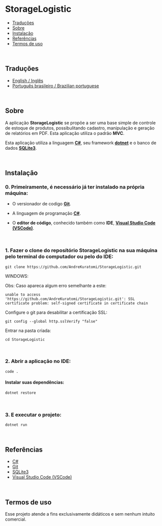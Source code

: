 # StorageLogistic

- [Traduções](#traduções)
- [Sobre](#sobre)
- [Instalação](#instalação)
- [Referências](#referências)
- [Termos de uso](#termos-de-uso)

<br>

## Traduções

- [English / Inglês](./README_en-uk.md)
- [Português brasileiro / Brazilian portuguese](https://github.com/AndreKuratomi/StorageLogistic/)

<br>

## Sobre

<p>A aplicação <b>StorageLogistic</b> se propõe a ser uma base simple de controle de estoque de produtos, possibulitando cadastro, manipulação e geração de relatórios em PDF. Esta aplicação utiliza o padrão <b>MVC</b>.

Esta aplicação utiliza a linguagem <strong>[C#](https://dotnet.microsoft.com/pt-br/download/)</strong>, seu framework <strong>[dotnet](https://dotnet.microsoft.com/pt-br/download/)</strong> e o banco de dados <strong>[SQLite3](https://docs.python.org/3/library/sqlite3.html)</strong>.</p>

<br>

## Instalação


<h3>0. Primeiramente, é necessário já ter instalado na própria máquina:</h3>

- O versionador de codigo <b>[Git](https://git-scm.com/downloads)</b>.

- A linguagem de programação <b>[C#](https://dotnet.microsoft.com/pt-br/download/)</b>.

- O <b>editor de código</b>, conhecido também como <b>IDE</b>, <b>[Visual Studio Code (VSCode)](https://code.visualstudio.com/)</b>.

<br>

<h3>1. Fazer o clone do reposítório <b>StorageLogistic</b> na sua máquina pelo terminal do computador ou pelo do IDE:</h3>

```
git clone https://github.com/AndreKuratomi/StorageLogistic.git
```

WINDOWS:

Obs: Caso apareca algum erro semelhante a este: 

```
unable to access 'https://github.com/AndreKuratomi/StorageLogistic.git': SSL certificate problem: self-signed certificate in certificate chain
```

Configure o git para desabilitar a certificação SSL:

```
git config --global http.sslVerify "false"
```


<p>Entrar na pasta criada:</p>

```
cd StorageLogistic
```
<br>


<h3>2. Abrir a aplicação no IDE:</h3>

```
code .
```

<h4>Instalar suas dependências:</h4>

```
dotnet restore
```

<br>

<h3>3. E executar o projeto:</h3>

```
dotnet run
```

<br>

## Referências

- [C#](https://dotnet.microsoft.com/pt-br/download/)
- [Git](https://git-scm.com/downloads)
- [SQLite3](https://docs.python.org/3/library/sqlite3.html)
- [Visual Studio Code (VSCode)](https://code.visualstudio.com/)

<br>

## Termos de uso

Esse projeto atende a fins exclusivamente didáticos e sem nenhum intuito comercial.
